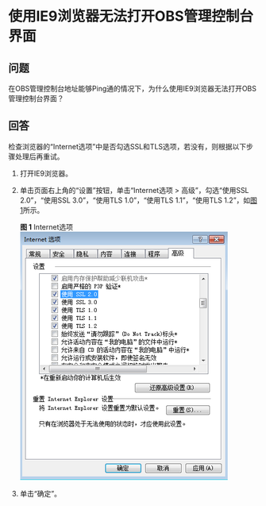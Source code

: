 # 使用IE9浏览器无法打开OBS管理控制台界面<a name="obs_03_0344"></a>

## 问题<a name="section64363694"></a>

在OBS管理控制台地址能够Ping通的情况下，为什么使用IE9浏览器无法打开OBS管理控制台界面？

## 回答<a name="section42402339"></a>

检查浏览器的“Internet选项”中是否勾选SSL和TLS选项，若没有，则根据以下步骤处理后再重试。

1.  打开IE9浏览器。
2.  单击页面右上角的“设置”按钮，单击“Internet选项 \> 高级”，勾选“使用SSL 2.0”，“使用SSL 3.0”，“使用TLS 1.0”，“使用TLS 1.1”，“使用TLS 1.2”，如[图1](#fig3632690019428)所示。

    **图 1**  Internet选项<a name="fig3632690019428"></a>  
    ![](figures/Internet选项.png "Internet选项")

3.  单击“确定”。

